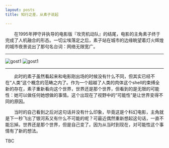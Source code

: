 ```yaml
---
layout: posts
title: 知行之差，从素子说起

---
```


&emsp;&emsp;在1995年押守井执导的电影版『攻壳机动队』的结尾，电影的主角素子终于完成了人机融合的形态。一切尘埃落定之后，素子站在城市的边缘眺望着灯火辉煌的城市夜景说出了那句名台词：网络无限宽广。
* * *
![gost1]({{site.url}}/assets/images/gost.in.the.shell-1.PNG)
![gost1]({{site.url}}/assets/images/gost.in.the.shell-2.PNG)
* * *
&emsp;&emsp;此时的素子虽然看起来和电影刚出场的时候没有什么不同，但其实已经不在“人类”这个概念的范畴之内了。作为一个超越了人类的肉体这个shell的束缚全新的存在，素子重新看向这个世界，世界还是那个世界，但看到的是无限的可能性：她可以做任何她想做的事情。这个出现在了视野中的“可能性”是让世界变得不同的原因。

&emsp;&emsp;当时的自己看到之后对这句话并没有什么印象，毕竟这是个科幻电影，主角就是下一秒飞出了银河系又有什么不可能的呢？可最近偶然重新想起这句话，一直不能忘掉。世界还是那个世界，但是自己变了。因为从当时到现在，对可能性这个事情有了新的想法。

TBC
